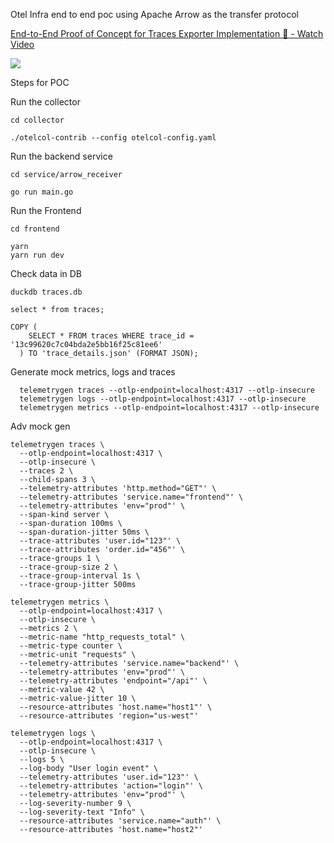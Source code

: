 Otel Infra end to end poc using Apache Arrow as the transfer protocol 

<div>
    <a href="https://www.loom.com/share/c631bb6b0b304244a1ab1f2bd6895531">
      <p>End-to-End Proof of Concept for Traces Exporter Implementation 🚀 - Watch Video</p>
    </a>
    <a href="https://www.loom.com/share/c631bb6b0b304244a1ab1f2bd6895531">
      <img style="max-width:300px;" src="https://cdn.loom.com/sessions/thumbnails/c631bb6b0b304244a1ab1f2bd6895531-e49bce59f1a15bea-full-play.gif">
    </a>
</div>


Steps for POC

Run the collector

```
cd collector

./otelcol-contrib --config otelcol-config.yaml
```

Run the backend service

```
cd service/arrow_receiver

go run main.go
```

Run the Frontend

```
cd frontend

yarn
yarn run dev
```

Check data in DB

```
duckdb traces.db

select * from traces;

COPY (
    SELECT * FROM traces WHERE trace_id = '13c99620c7c04bda2e5bb16f25c81ee6'
  ) TO 'trace_details.json' (FORMAT JSON);
```

Generate mock metrics, logs and traces

```
  telemetrygen traces --otlp-endpoint=localhost:4317 --otlp-insecure
  telemetrygen logs --otlp-endpoint=localhost:4317 --otlp-insecure
  telemetrygen metrics --otlp-endpoint=localhost:4317 --otlp-insecure
```

Adv mock gen

```
telemetrygen traces \
  --otlp-endpoint=localhost:4317 \
  --otlp-insecure \
  --traces 2 \
  --child-spans 3 \
  --telemetry-attributes 'http.method="GET"' \
  --telemetry-attributes 'service.name="frontend"' \
  --telemetry-attributes 'env="prod"' \
  --span-kind server \
  --span-duration 100ms \
  --span-duration-jitter 50ms \
  --trace-attributes 'user.id="123"' \
  --trace-attributes 'order.id="456"' \
  --trace-groups 1 \
  --trace-group-size 2 \
  --trace-group-interval 1s \
  --trace-group-jitter 500ms

telemetrygen metrics \
  --otlp-endpoint=localhost:4317 \
  --otlp-insecure \
  --metrics 2 \
  --metric-name "http_requests_total" \
  --metric-type counter \
  --metric-unit "requests" \
  --telemetry-attributes 'service.name="backend"' \
  --telemetry-attributes 'env="prod"' \
  --telemetry-attributes 'endpoint="/api"' \
  --metric-value 42 \
  --metric-value-jitter 10 \
  --resource-attributes 'host.name="host1"' \
  --resource-attributes 'region="us-west"'

telemetrygen logs \
  --otlp-endpoint=localhost:4317 \
  --otlp-insecure \
  --logs 5 \
  --log-body "User login event" \
  --telemetry-attributes 'user.id="123"' \
  --telemetry-attributes 'action="login"' \
  --telemetry-attributes 'env="prod"' \
  --log-severity-number 9 \
  --log-severity-text "Info" \
  --resource-attributes 'service.name="auth"' \
  --resource-attributes 'host.name="host2"'
```
